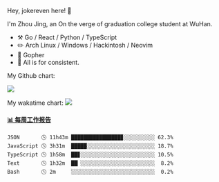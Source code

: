 Hey, jokereven here! 👋

I'm Zhou Jing, an On the verge of graduation college student at WuHan.

-   :hammer_and_pick: Go / React / Python / TypeScript
-   :pencil2: Arch Linux / Windows / Hackintosh / Neovim
-   :seedling: Gopher
-   :thought_balloon: All is for consistent.

My Github chart:

![](https://ghchart.rshah.org/JonnieWayy)

My wakatime chart:
![](https://wakatime.com/share/@jokereven/1679dc82-4bf9-4b63-9203-390d608503de.png)

<!-- waka-box start -->
#### <a href="https://gist.github.com/9f8118785e2d128d746db5f61b0e0a2a" target="_blank">📊 每周工作报告</a>
```text
JSON       🕓 11h43m ████████████████▊░░░░░░░░░░ 62.3%
JavaScript 🕓 3h31m  █████░░░░░░░░░░░░░░░░░░░░░░ 18.7%
TypeScript 🕓 1h58m  ██▊░░░░░░░░░░░░░░░░░░░░░░░░ 10.5%
Text       🕓 1h32m  ██▏░░░░░░░░░░░░░░░░░░░░░░░░  8.2%
Bash       🕓 2m     ░░░░░░░░░░░░░░░░░░░░░░░░░░░  0.2%
```
<!-- Powered by https://github.com/journey-ad/waka-box-go . -->
<!-- waka-box end -->
